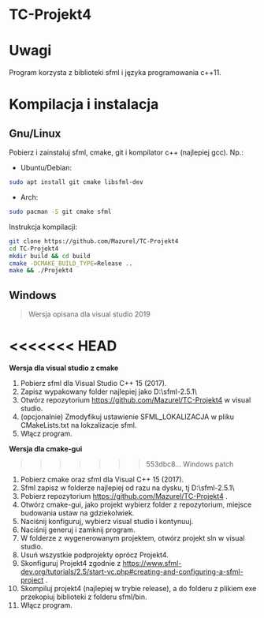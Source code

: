 # TC-Projekt4

# Uwagi

Program korzysta z biblioteki sfml i języka programowania c++11.

# Kompilacja i instalacja

## Gnu/Linux

Pobierz i zainstaluj sfml, cmake, git i kompilator c++ (najlepiej gcc).
Np.:
- Ubuntu/Debian:
```bash
sudo apt install git cmake libsfml-dev
```
- Arch:
```bash
sudo pacman -S git cmake sfml
```

Instrukcja kompilacji:

```bash
git clone https://github.com/Mazurel/TC-Projekt4
cd TC-Projekt4
mkdir build && cd build
cmake -DCMAKE_BUILD_TYPE=Release ..
make && ./Projekt4
```

## Windows

> Wersja opisana dla visual studio 2019

<<<<<<< HEAD
=======
**Wersja dla visual studio z cmake**
1. Pobierz sfml dla Visual Studio C++ 15 (2017).
2. Zapisz wypakowany folder najlepiej jako D:\sfml-2.5.1\
3. Otwórz repozytorium https://github.com/Mazurel/TC-Projekt4 w visual studio.
4. (opcjonalnie) Zmodyfikuj ustawienie SFML_LOKALIZACJA w pliku CMakeLists.txt na lokzalizacje sfml.
5. Włącz program.

**Wersja dla cmake-gui**
>>>>>>> 553dbc8... Windows patch
1. Pobierz cmake oraz sfml dla Visual C++ 15 (2017).
2. Sfml zapisz w folderze najlepiej od razu na dysku, tj D:\sfml-2.5.1\
3. Pobierz repozytorium https://github.com/Mazurel/TC-Projekt4 .
4. Otwórz cmake-gui, jako projekt wybierz folder z repozytorium, miejsce budowania ustaw na gdziekolwiek.
5. Naciśnij konfiguruj, wybierz visual studio i kontynuuj.
6. Naciśnij generuj i zamknij program.
7. W folderze z wygenerowanym projektem, otwórz projekt sln w visual studio.
8. Usuń wszystkie podprojekty oprócz Projekt4.
9. Skonfiguruj Projekt4 zgodnie z https://www.sfml-dev.org/tutorials/2.5/start-vc.php#creating-and-configuring-a-sfml-project .
10. Skompiluj projekt4 (najlepiej w trybie release), a do folderu z plikiem exe przekopiuj biblioteki z folderu sfml/bin.
11. Włącz program.


